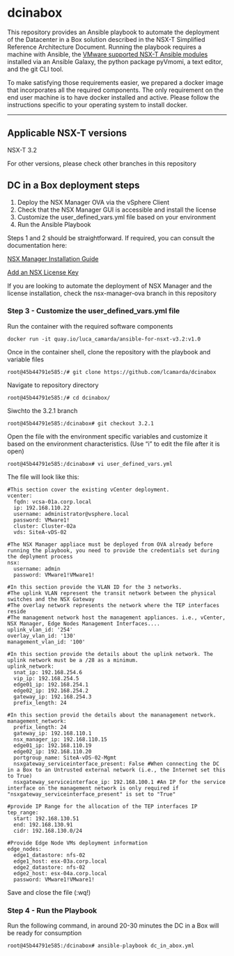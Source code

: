 # dcinabox
This repository provides an Ansible playbook to automate the deployment of the Datacenter in a Box solution described in the NSX-T Simplified Reference Architecture Document. Running the playbook requires a machine with Ansible, the [VMware supported NSX-T Ansible modules](https://github.com/vmware/ansible-for-nsxt) installed via an Ansible Galaxy, the python package pyVmomi, a text editor, and the git CLI tool. 

To make satisfying those requirements easier, we prepared a docker image that incorporates all the required components. The only requirement on the end user machine is to have docker installed and active.  Please follow the instructions specific to your operating system to install docker.

___
## Applicable NSX-T versions
NSX-T 3.2

For other versions, please check other branches in this repository

## DC in a Box deployment steps
1)	Deploy the NSX Manager OVA via the vSphere Client
2)	Check that the NSX Manager GUI is accessible and install the license
3)	Customize the user_defined_vars.yml file based on your environment
4)	Run the Ansible Playbook

Steps 1 and 2 should be straightforward. If required, you can consult the documentation here:

[NSX Manager Installation Guide](https://docs.vmware.com/en/VMware-NSX-T-Data-Center/3.1/installation/GUID-FA0ABBBD-34D8-4DA9-882D-085E7E0D269E.html)

[Add an NSX License Key](https://docs.vmware.com/en/VMware-NSX-T-Data-Center/3.1/administration/GUID-8E665EAC-A44D-4FB3-B661-E00C467B2ED5.html#GUID-8E665EAC-A44D-4FB3-B661-E00C467B2ED5)

If you are looking to automate the deployment of NSX Manager and the license installation, check the nsx-manager-ova branch in this repository

### Step 3 - Customize the user_defined_vars.yml file

Run the container with the required software components

```
docker run -it quay.io/luca_camarda/ansible-for-nsxt-v3.2:v1.0
```
Once in the container shell, clone the repository with the playbook and variable files
```
root@45b44791e585:/# git clone https://github.com/lcamarda/dcinabox
```
Navigate to repository directory
```
root@45b44791e585:/# cd dcinabox/
```
Siwchto the 3.2.1 branch
```
root@45b44791e585:/dcinabox# git checkout 3.2.1
```
Open the file with the environment specific variables and customize it based on the environment characteristics. (Use “i” to edit the file after it is open)
```
root@45b44791e585:/dcinabox# vi user_defined_vars.yml
```
The file will look like this:
```
#This section cover the existing vCenter deployment.
vcenter:
  fqdn: vcsa-01a.corp.local
  ip: 192.168.110.22
  username: administrator@vsphere.local
  password: VMware1!
  cluster: Cluster-02a
  vds: SiteA-vDS-02

#The NSX Manager appliace must be deployed from OVA already before running the playbook, you need to provide the credentials set during the deplyment process
nsx:
  username: admin
  password: VMware1!VMware1!

#In this section provide the VLAN ID for the 3 networks.
#The uplink VLAN represent the transit network between the physical switches and the NSX Gateway
#The overlay network represents the network where the TEP interfaces reside
#The management network host the management appliances. i.e., vCenter, NSX Manager, Edge Nodes Management Interfaces....
uplink_vlan_id: '254'
overlay_vlan_id: '130'
management_vlan_id: '100'

#In this section provide the details about the uplink network. The uplink network must be a /28 as a minimum.
uplink_network:
  snat_ip: 192.168.254.6
  vip_ip: 192.168.254.5
  edge01_ip: 192.168.254.1
  edge02_ip: 192.168.254.2
  gateway_ip: 192.168.254.3
  prefix_length: 24

#In this section provid the details about the mananagement network.
management_network:
  prefix_length: 24
  gateway_ip: 192.168.110.1
  nsx_manager_ip: 192.168.110.15
  edge01_ip: 192.168.110.19
  edge02_ip: 192.168.110.20
  portgroup_name: SiteA-vDS-02-Mgmt
  nsxgateway_serviceinterface_present: False #When connecting the DC in a Box to an Untrusted external network (i.e., the Internet set this to True)
  nsxgateway_serviceinterface_ip: 192.168.100.1 #An IP for the service interface on the management network is only required if "nsxgateway_serviceinterface_present" is set to "True"

#provide IP Range for the allocation of the TEP interfaces IP
tep_range:
  start: 192.168.130.51
  end: 192.168.130.91
  cidr: 192.168.130.0/24

#Provide Edge Node VMs deployment information
edge_nodes:
  edge1_datastore: nfs-02
  edge1_host: esx-03a.corp.local
  edge2_datastore: nfs-02
  edge2_host: esx-04a.corp.local
  password: VMware1!VMware1!
```
Save and close the file (:wq!)

### Step 4 - Run the Playbook
Run the following command, in around 20-30 minutes the DC in a Box will be ready for consumption
```
root@45b44791e585:/dcinabox# ansible-playbook dc_in_abox.yml
```

